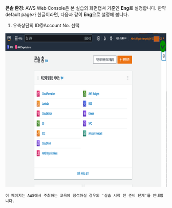 
**콘솔 환경**: AWS Web Console은 본 실습의 화면캡쳐 기준인 **Eng**로 설정합니다. 
만약 default page가 한글이라면, 다음과 같이 **Eng**으로 설정해 봅니다.

  1. 우측상단의 ID@Account No. 선택

  <img src = "../images/0-1.png" width = "700" height = "480">  


`이 페이지는 AWS에서 주최하는 교육에 참석하실 경우의 '실습 시작 전 준비 단계'를 안내합니다.`
